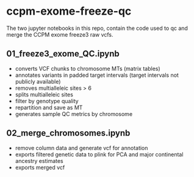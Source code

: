 # ccpm-exome-freeze-qc
The two jupyter notebooks in this repo, contain the code used to qc and merge the CCPM exome freeze3 raw vcfs. 

## 01_freeze3_exome_QC.ipynb
* converts VCF chunks to chromosome MTs (matrix tables)
* annotates variants in padded target intervals (target intervals not publicly available)
* removes multialleleic sites > 6
* splits multialleleic sites
* filter by genotype quality
* repartition and save as MT
* generates sample QC metrics by chromosome

## 02_merge_chromosomes.ipynb
* remove column data and generate vcf for annotation
* exports filtered genetic data to plink for PCA and major continental ancestry estimates
* exports merged vcf
